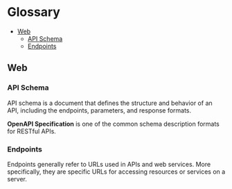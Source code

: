 # Glossary

- [Web](#web)
  - [API Schema](#api-schema)
  - [Endpoints](#endpoints)


## Web

### API Schema

API schema is a document that defines the structure and behavior of an API, including the endpoints, parameters, and response formats.

**OpenAPI Specification** is one of the common schema description formats for RESTful APIs.

### Endpoints

Endpoints generally refer to URLs used in APIs and web services. More specifically, they are specific URLs for accessing resources or services on a server.